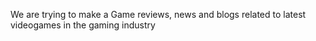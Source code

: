 We are trying to make a Game reviews, news and blogs related to 
latest videogames in the gaming industry
